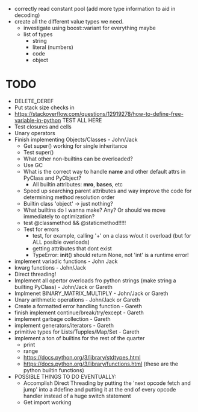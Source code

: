 
 - correctly read constant pool (add more type information to aid in decoding)
 - create all the different value types we need.
    - investigate using boost::variant for everything maybe
    - list of types
        - string
        - literal (numbers)
        - code
        - object

# TODO
 - DELETE_DEREF
 - Put stack size checks in
 - https://stackoverflow.com/questions/12919278/how-to-define-free-variable-in-python TEST ALL HERE
 - Test closures and cells
 - Unary operators
 - Finish implementing Objects/Classes - John/Jack
    - Get super() working for single inheritance
    - Test super()
    - What other non-builtins can be overloaded?
    - Use GC
    - What is the correct way to handle __name__ and other default attrs in PyClass and PyObject?
        - All builtin attributes: __mro__, __bases__, etc
    - Speed up searching parent attributes and way improve the code for determining method resolution order
    - Builtin class 'object' -> just nothing?
    - What builtins do I wanna make? Any? Or should we move immediately to optimization?
    - test @classmethod &&  @staticmethod!!!!!
    - Test for errors
        - test, for example, calling '+' on a class w/out it overload (but for ALL posible overloads)
        - getting attributes that dont exist
        - TypeError: __init__() should return None, not 'int' is a runtime error!
 - implement variadic functions - John Jack
 - kwarg functions - John/Jack
 - Direct threading!
 - Implement all opertor overloads fro python strings (make string a builting PyClass) - John/Jack or Gareth
 - Implmenet BINARY_MATRIX_MULTIPLY - John/Jack or Gareth
 - Unary arithmetic operations - John/Jack or Gareth
 - Create a formatted error handling function - Gareth
- finish implement continue/break/try/except - Gareth
 - implement garbage collection - Gareth
 - implement generators/iterators - Gareth
 - primitive types for Lists/Tupples/Map/Set - Gareth
 - implement a ton of builtins for the rest of the quarter
    - print 
    - range
    - https://docs.python.org/3/library/stdtypes.html
    - https://docs.python.org/3/library/functions.html (these are the python builtin functions)
- POSSIBLE THINGS TO DO EVENTUALLY:
    - Accomplish Direct Threading by putting the 'next opcode fetch and jump' into a #define and
      putting it at the end of every opcode handler instead of a huge switch statement
    - Get import working